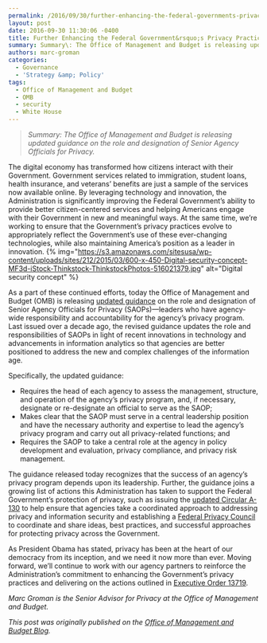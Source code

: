 ```yaml
---
permalink: /2016/09/30/further-enhancing-the-federal-governments-privacy-practices/
layout: post
date: 2016-09-30 11:30:06 -0400
title: Further Enhancing the Federal Government&rsquo;s Privacy Practices
summary: Summary\: The Office of Management and Budget is releasing updated guidance on the role and designation of Senior Agency Officials for Privacy. The digital economy has transformed how citizens interact with their Government. Government services related to immigration, student loans, health insurance, and veterans&rsquo; benefits are just a sample of the services now available online.
authors: marc-groman
categories:
  - Governance
  - 'Strategy &amp; Policy'
tags:
  - Office of Management and Budget
  - OMB
  - security
  - White House
---
```


> _Summary: The Office of Management and Budget is releasing updated guidance on the role and designation of Senior Agency Officials for Privacy._

The digital economy has transformed how citizens interact with their Government. Government services related to immigration, student loans, health insurance, and veterans’ benefits are just a sample of the services now available online. By leveraging technology and innovation, the Administration is significantly improving the Federal Government’s ability to provide better citizen-centered services and helping Americans engage with their Government in new and meaningful ways. At the same time, we’re working to ensure that the Government’s privacy practices evolve to appropriately reflect the Government’s use of these ever-changing technologies, while also maintaining America’s position as a leader in innovation. {% img="https://s3.amazonaws.com/sitesusa/wp-content/uploads/sites/212/2015/03/600-x-450-Digital-security-concept-MF3d-iStock-Thinkstock-ThinkstockPhotos-516021379.jpg" alt="Digital security concept" %} 

As a part of these continued efforts, today the Office of Management and Budget (OMB) is releasing [updated guidance](https://www.whitehouse.gov/sites/default/files/omb/memoranda/2016/m_16_24_0.pdf) on the role and designation of Senior Agency Officials for Privacy (SAOPs)—leaders who have agency-wide responsibility and accountability for the agency’s privacy program. Last issued over a decade ago, the revised guidance updates the role and responsibilities of SAOPs in light of recent innovations in technology and advancements in information analytics so that agencies are better positioned to address the new and complex challenges of the information age.

Specifically, the updated guidance:

  * Requires the head of each agency to assess the management, structure, and operation of the agency’s privacy program, and, if necessary, designate or re-designate an official to serve as the SAOP;
  * Makes clear that the SAOP must serve in a central leadership position and have the necessary authority and expertise to lead the agency’s privacy program and carry out all privacy-related functions; and
  * Requires the SAOP to take a central role at the agency in policy development and evaluation, privacy compliance, and privacy risk management.

The guidance released today recognizes that the success of an agency’s privacy program depends upon its leadership. Further, the guidance joins a growing list of actions this Administration has taken to support the Federal Government’s protection of privacy, such as issuing the [updated Circular A-130](https://www.whitehouse.gov/blog/2016/07/26/managing-federal-information-strategic-resource) to help ensure that agencies take a coordinated approach to addressing privacy and information security and establishing a [Federal Privacy Council](https://www.whitehouse.gov/blog/2016/03/12/federal-privacy-council-holds-inaugural-meeting-0) to coordinate and share ideas, best practices, and successful approaches for protecting privacy across the Government.

As President Obama has stated, privacy has been at the heart of our democracy from its inception, and we need it now more than ever. Moving forward, we’ll continue to work with our agency partners to reinforce the Administration’s commitment to enhancing the Government’s privacy practices and delivering on the actions outlined in [Executive Order 13719](https://www.whitehouse.gov/the-press-office/2016/02/09/executive-order-establishment-federal-privacy-council).

_Marc Groman is the Senior Advisor for Privacy at the Office of Management and Budget._

_This post was originally published on the [Office of Management and Budget Blog](https://www.whitehouse.gov/omb/blog)._